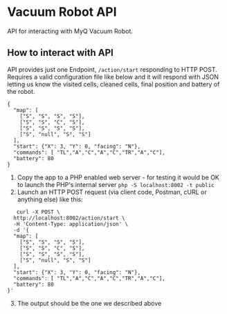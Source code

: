 # Vacuum Robot API

API for interacting with MyQ Vacuum Robot.

## How to interact with API

API provides just one Endpoint, `/action/start` responding to HTTP POST. Requires a valid configuration file like below and it will respond with JSON letting us know the visited cells, cleaned cells, final position and battery of the robot.
```
{
  "map": [
    ["S", "S", "S", "S"],
    ["S", "S", "C", "S"],
    ["S", "S", "S", "S"],
    ["S", "null", "S", "S"]
  ],
  "start": {"X": 3, "Y": 0, "facing": "N"},
  "commands": [ "TL","A","C","A","C","TR","A","C"],
  "battery": 80
}
```

1. Copy the app to a PHP enabled web server - for testing it would be OK to launch the PHP's internal server `php -S localhost:8002 -t public`
2. Launch an HTTP POST request (via client code, Postman, cURL or anything else) like this:
```
   curl -X POST \
  http://localhost:8002/action/start \
  -H 'Content-Type: application/json' \
  -d '{
  "map": [
    ["S", "S", "S", "S"],
    ["S", "S", "C", "S"],
    ["S", "S", "S", "S"],
    ["S", "null", "S", "S"]
  ],
  "start": {"X": 3, "Y": 0, "facing": "N"},
  "commands": [ "TL","A","C","A","C","TR","A","C"],
  "battery": 80
}'
```
3. The output should be the one we described above
